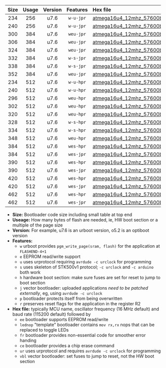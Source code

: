 |Size|Usage|Version|Features|Hex file|
|:-:|:-:|:-:|:-:|:--|
|234|256|u7.6|`w-u-jpr`|[atmega16u4_12mhz_57600bps_ur_vbl.hex](https://raw.githubusercontent.com/stefanrueger/urboot/main//atmega16u4_12mhz_57600bps_ur_vbl.hex)|
|240|256|u7.6|`w-u-jpr`|[atmega16u4_12mhz_57600bps_lednop_ur_vbl.hex](https://raw.githubusercontent.com/stefanrueger/urboot/main//atmega16u4_12mhz_57600bps_lednop_ur_vbl.hex)|
|300|384|u7.6|`weu-jpr`|[atmega16u4_12mhz_57600bps_ee_ur_vbl.hex](https://raw.githubusercontent.com/stefanrueger/urboot/main//atmega16u4_12mhz_57600bps_ee_ur_vbl.hex)|
|306|384|u7.6|`weu-jpr`|[atmega16u4_12mhz_57600bps_ee_lednop_ur_vbl.hex](https://raw.githubusercontent.com/stefanrueger/urboot/main//atmega16u4_12mhz_57600bps_ee_lednop_ur_vbl.hex)|
|324|384|u7.6|`weu-jpr`|[atmega16u4_12mhz_57600bps_ee_lednop_fr_ur_vbl.hex](https://raw.githubusercontent.com/stefanrueger/urboot/main//atmega16u4_12mhz_57600bps_ee_lednop_fr_ur_vbl.hex)|
|332|384|u7.6|`w-s-jpr`|[atmega16u4_12mhz_57600bps_vbl.hex](https://raw.githubusercontent.com/stefanrueger/urboot/main//atmega16u4_12mhz_57600bps_vbl.hex)|
|338|384|u7.6|`w-s-jpr`|[atmega16u4_12mhz_57600bps_lednop_vbl.hex](https://raw.githubusercontent.com/stefanrueger/urboot/main//atmega16u4_12mhz_57600bps_lednop_vbl.hex)|
|352|384|u7.6|`weu-jpr`|[atmega16u4_12mhz_57600bps_ee_lednop_fr_ce_ur_vbl.hex](https://raw.githubusercontent.com/stefanrueger/urboot/main//atmega16u4_12mhz_57600bps_ee_lednop_fr_ce_ur_vbl.hex)|
|234|512|u7.6|`w-u-hpr`|[atmega16u4_12mhz_57600bps_ur.hex](https://raw.githubusercontent.com/stefanrueger/urboot/main//atmega16u4_12mhz_57600bps_ur.hex)|
|240|512|u7.6|`w-u-hpr`|[atmega16u4_12mhz_57600bps_lednop_ur.hex](https://raw.githubusercontent.com/stefanrueger/urboot/main//atmega16u4_12mhz_57600bps_lednop_ur.hex)|
|296|512|u7.6|`weu-hpr`|[atmega16u4_12mhz_57600bps_ee_ur.hex](https://raw.githubusercontent.com/stefanrueger/urboot/main//atmega16u4_12mhz_57600bps_ee_ur.hex)|
|302|512|u7.6|`weu-hpr`|[atmega16u4_12mhz_57600bps_ee_lednop_ur.hex](https://raw.githubusercontent.com/stefanrueger/urboot/main//atmega16u4_12mhz_57600bps_ee_lednop_ur.hex)|
|320|512|u7.6|`weu-hpr`|[atmega16u4_12mhz_57600bps_ee_lednop_fr_ur.hex](https://raw.githubusercontent.com/stefanrueger/urboot/main//atmega16u4_12mhz_57600bps_ee_lednop_fr_ur.hex)|
|328|512|u7.6|`w-s-hpr`|[atmega16u4_12mhz_57600bps.hex](https://raw.githubusercontent.com/stefanrueger/urboot/main//atmega16u4_12mhz_57600bps.hex)|
|334|512|u7.6|`w-s-hpr`|[atmega16u4_12mhz_57600bps_lednop.hex](https://raw.githubusercontent.com/stefanrueger/urboot/main//atmega16u4_12mhz_57600bps_lednop.hex)|
|348|512|u7.6|`weu-hpr`|[atmega16u4_12mhz_57600bps_ee_lednop_fr_ce_ur.hex](https://raw.githubusercontent.com/stefanrueger/urboot/main//atmega16u4_12mhz_57600bps_ee_lednop_fr_ce_ur.hex)|
|384|512|u7.6|`wes-hpr`|[atmega16u4_12mhz_57600bps_ee.hex](https://raw.githubusercontent.com/stefanrueger/urboot/main//atmega16u4_12mhz_57600bps_ee.hex)|
|384|512|u7.6|`wes-jpr`|[atmega16u4_12mhz_57600bps_ee_vbl.hex](https://raw.githubusercontent.com/stefanrueger/urboot/main//atmega16u4_12mhz_57600bps_ee_vbl.hex)|
|390|512|u7.6|`wes-hpr`|[atmega16u4_12mhz_57600bps_ee_lednop.hex](https://raw.githubusercontent.com/stefanrueger/urboot/main//atmega16u4_12mhz_57600bps_ee_lednop.hex)|
|390|512|u7.6|`wes-jpr`|[atmega16u4_12mhz_57600bps_ee_lednop_vbl.hex](https://raw.githubusercontent.com/stefanrueger/urboot/main//atmega16u4_12mhz_57600bps_ee_lednop_vbl.hex)|
|420|512|u7.6|`wes-hpr`|[atmega16u4_12mhz_57600bps_ee_lednop_fr.hex](https://raw.githubusercontent.com/stefanrueger/urboot/main//atmega16u4_12mhz_57600bps_ee_lednop_fr.hex)|
|420|512|u7.6|`wes-jpr`|[atmega16u4_12mhz_57600bps_ee_lednop_fr_vbl.hex](https://raw.githubusercontent.com/stefanrueger/urboot/main//atmega16u4_12mhz_57600bps_ee_lednop_fr_vbl.hex)|
|462|512|u7.6|`wes-hpr`|[atmega16u4_12mhz_57600bps_ee_lednop_fr_ce.hex](https://raw.githubusercontent.com/stefanrueger/urboot/main//atmega16u4_12mhz_57600bps_ee_lednop_fr_ce.hex)|
|462|512|u7.6|`wes-jpr`|[atmega16u4_12mhz_57600bps_ee_lednop_fr_ce_vbl.hex](https://raw.githubusercontent.com/stefanrueger/urboot/main//atmega16u4_12mhz_57600bps_ee_lednop_fr_ce_vbl.hex)|

- **Size:** Bootloader code size including small table at top end
- **Useage:** How many bytes of flash are needed, ie, HW boot section or a multiple of the page size
- **Version:** For example, u7.6 is an urboot version, o5.2 is an optiboot version
- **Features:**
  + `w` urboot provides `pgm_write_page(sram, flash)` for the application at `FLASHEND-4+1`
  + `e` EEPROM read/write support
  + `u` uses urprotocol requiring `avrdude -c urclock` for programming
  + `s` uses skeleton of STK500v1 protocol; `-c urclock` and `-c arduino` both work
  + `h` hardware boot section: make sure fuses are set for reset to jump to boot section
  + `j` vector bootloader: uploaded applications *need to be patched externally*, eg, using `avrdude -c urclock`
  + `p` bootloader protects itself from being overwritten
  + `r` preserves reset flags for the application in the register R2
- **Hex file:** typically MCU name, oscillator frequency (16 MHz default) and baud rate (115200 default) followed by
  + `ee` bootloader supports EEPROM read/write
  + `lednop` "template" bootloader contains `mov rx,rx` nops that can be replaced to toggle LEDs
  + `fr` bootloader provides non-essential code for smoother error handing
  + `ce` bootloader provides a chip erase command
  + `ur` uses urprotocol and requires `avrdude -c urclock` for programming
  + `vbl` vector bootloader: set fuses to jump to reset, not the HW boot section
